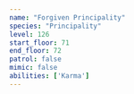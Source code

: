 ```yaml
---
name: "Forgiven Principality"
species: "Principality"
level: 126
start_floor: 71
end_floor: 72
patrol: false
mimic: false
abilities: ['Karma']
---
```

